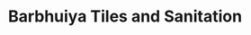 ---
title: "Barbhuiya Tiles and Sanitation"
url: /baskandi-area/barbhuiya-tiles-and-sanitation/
shop: hardware
---